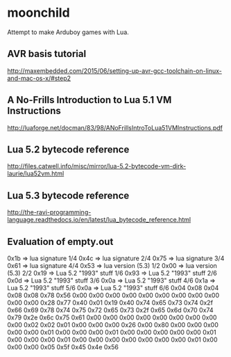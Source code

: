 # moonchild

Attempt to make Arduboy games with Lua.

## AVR basis tutorial

http://maxembedded.com/2015/06/setting-up-avr-gcc-toolchain-on-linux-and-mac-os-x/#step2

## A No-Frills Introduction to Lua 5.1 VM Instructions

http://luaforge.net/docman/83/98/ANoFrillsIntroToLua51VMInstructions.pdf

## Lua 5.2 bytecode reference

http://files.catwell.info/misc/mirror/lua-5.2-bytecode-vm-dirk-laurie/lua52vm.html

## Lua 5.3 bytecode reference

http://the-ravi-programming-language.readthedocs.io/en/latest/lua_bytecode_reference.html

## Evaluation of empty.out


0x1b => lua signature 1/4
0x4c => lua signature 2/4
0x75 => lua signature 3/4
0x61 => lua signature 4/4
0x53 => lua version (5.3) 1/2
0x00 => lua version (5.3) 2/2
0x19 => Lua 5.2 "1993" stuff 1/6
0x93 => Lua 5.2 "1993" stuff 2/6
0x0d => Lua 5.2 "1993" stuff 3/6
0x0a => Lua 5.2 "1993" stuff 4/6
0x1a => Lua 5.2 "1993" stuff 5/6
0x0a => Lua 5.2 "1993" stuff 6/6
0x04
0x08 
0x04
0x08
0x08
0x78 
0x56
0x00 
0x00
0x00 
0x00
0x00 
0x00
0x00 
0x00
0x00 
0x00
0x00 
0x28
0x77
0x40
0x01 
0x19
0x40 
0x74
0x65 
0x73
0x74 
0x2f
0x66 
0x69
0x78 
0x74
0x75 
0x72
0x65
0x73
0x2f 
0x65
0x6d 
0x70
0x74 
0x79
0x2e 
0x6c
0x75 
0x61
0x00 
0x00
0x00 
0x00
0x00
0x00
0x00 
0x00
0x00 
0x02
0x02 
0x01
0x00 
0x00
0x00 
0x26
0x00 
0x80
0x00 
0x00
0x00
0x00
0x00 
0x01
0x00 
0x00
0x00 
0x01
0x00 
0x00
0x00 
0x00
0x00 
0x01
0x00 
0x00
0x00
0x01
0x00 
0x00
0x00 
0x00
0x00 
0x00
0x00 
0x01
0x00 
0x00
0x00 
0x05
0x5f 
0x45
0x4e
0x56